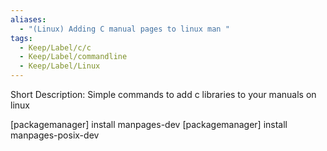 ```yaml
---
aliases:
  - "(Linux) Adding C manual pages to linux man "
tags:
  - Keep/Label/c/c
  - Keep/Label/commandline
  - Keep/Label/Linux
---
```


Short Description:  Simple commands to add c libraries to your manuals on linux 

[packagemanager] install manpages-dev
[packagemanager] install manpages-posix-dev